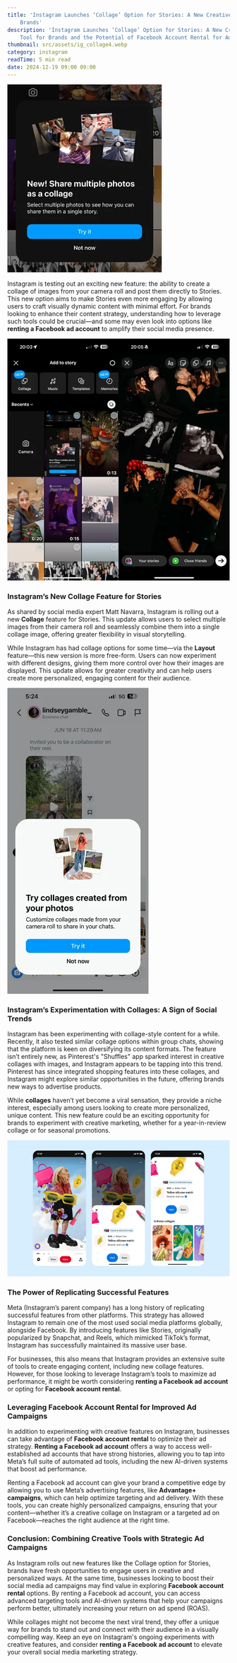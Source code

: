 ```yaml
---
title: 'Instagram Launches ‘Collage’ Option for Stories: A New Creative Tool for
    Brands'
description: 'Instagram Launches ‘Collage’ Option for Stories: A New Creative
    Tool for Brands and the Potential of Facebook Account Rental for Ads'
thumbnail: src/assets/ig_collage4.webp
category: instagram
readTime: 5 min read
date: 2024-12-19 09:00 09:00
---
```


![Instagram Launches ‘Collage’ Option for Stories: A New Creative Tool for Brands and the Potential of Facebook Account Rental for Ads](src/assets/ig_collage4.webp 'Instagram Launches ‘Collage’ Option for Stories: A New Creative Tool for Brands')

Instagram is testing out an exciting new feature: the ability to create a collage of images from your camera roll and post them directly to Stories. This new option aims to make Stories even more engaging by allowing users to craft visually dynamic content with minimal effort. For brands looking to enhance their content strategy, understanding how to leverage such tools could be crucial—and some may even look into options like **renting a Facebook ad account** to amplify their social media presence.

![Instagram's new collage feature for Stories is not entirely new, similar to tools available when you rent a Facebook Ad account or use Facebook account rental services for ad campaigns.](src/assets/ig_collages5.webp 'Which is not entirely new.')

### Instagram’s New Collage Feature for Stories

As shared by social media expert Matt Navarra, Instagram is rolling out a new **Collage** feature for Stories. This update allows users to select multiple images from their camera roll and seamlessly combine them into a single collage image, offering greater flexibility in visual storytelling.

While Instagram has had collage options for some time—via the **Layout** feature—this new version is more free-form. Users can now experiment with different designs, giving them more control over how their images are displayed. This update allows for greater creativity and can help users create more personalized, engaging content for their audience.

![This new Instagram Stories collage option resembles previous collage features, much like how businesses can benefit from Facebook account rental or rent a Facebook Ad account for enhanced ad targeting.](src/assets/ig_collages2.webp 'Which looks pretty much the same as this new Stories option, albeit in a different element.')

### Instagram’s Experimentation with Collages: A Sign of Social Trends

Instagram has been experimenting with collage-style content for a while. Recently, it also tested similar collage options within group chats, showing that the platform is keen on diversifying its content formats. The feature isn’t entirely new, as Pinterest's "Shuffles" app sparked interest in creative collages with images, and Instagram appears to be tapping into this trend. Pinterest has since integrated shopping features into these collages, and Instagram might explore similar opportunities in the future, offering brands new ways to advertise products.

While **collages** haven’t yet become a viral sensation, they provide a niche interest, especially among users looking to create more personalized, unique content. This new feature could be an exciting opportunity for brands to experiment with creative marketing, whether for a year-in-review collage or for seasonal promotions.

![Similar to how Shuffles allows users to create artistic collages, businesses can enhance their ad strategies by renting a Facebook Ad account or utilizing Facebook account rental for improved targeting and campaign performance.](src/assets/pinterest_update1.webp 'Shuffles enables you to create artistic collages from Pinterest images, and the app quickly generated interest with various audiences.')

### The Power of Replicating Successful Features

Meta (Instagram’s parent company) has a long history of replicating successful features from other platforms. This strategy has allowed Instagram to remain one of the most used social media platforms globally, alongside Facebook. By introducing features like Stories, originally popularized by Snapchat, and Reels, which mimicked TikTok’s format, Instagram has successfully maintained its massive user base.

For businesses, this also means that Instagram provides an extensive suite of tools to create engaging content, including new collage features. However, for those looking to leverage Instagram’s tools to maximize ad performance, it might be worth considering **renting a Facebook ad account** or opting for **Facebook account rental**.

### Leveraging Facebook Account Rental for Improved Ad Campaigns

In addition to experimenting with creative features on Instagram, businesses can take advantage of **Facebook account rental** to optimize their ad strategy. **Renting a Facebook ad account** offers a way to access well-established ad accounts that have strong histories, allowing you to tap into Meta’s full suite of automated ad tools, including the new AI-driven systems that boost ad performance.

Renting a Facebook ad account can give your brand a competitive edge by allowing you to use Meta’s advertising features, like **Advantage+ campaigns**, which can help optimize targeting and ad delivery. With these tools, you can create highly personalized campaigns, ensuring that your content—whether it’s a creative collage on Instagram or a targeted ad on Facebook—reaches the right audience at the right time.

### Conclusion: Combining Creative Tools with Strategic Ad Campaigns

As Instagram rolls out new features like the Collage option for Stories, brands have fresh opportunities to engage users in creative and personalized ways. At the same time, businesses looking to boost their social media ad campaigns may find value in exploring **Facebook account rental** options. By renting a Facebook ad account, you can access advanced targeting tools and AI-driven systems that help your campaigns perform better, ultimately increasing your return on ad spend (ROAS).

While collages might not become the next viral trend, they offer a unique way for brands to stand out and connect with their audience in a visually compelling way. Keep an eye on Instagram's ongoing experiments with creative features, and consider **renting a Facebook ad account** to elevate your overall social media marketing strategy.
